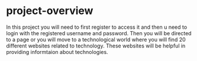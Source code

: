 # project-overview
In this project you will need to first register to access it and then u need to login with the registered username and password.
Then you will be directed to a page or you will move to a technological world where you will find 20 different websites related to technology.
These websites will be helpful in providing informtaion about technologies.
